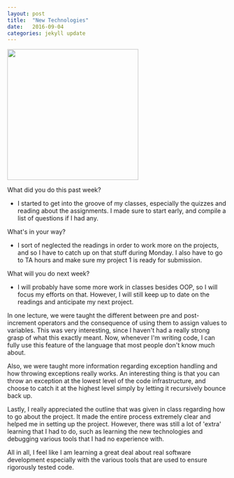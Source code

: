```yaml
---
layout: post
title:  "New Technologies"
date:   2016-09-04
categories: jekyll update
---
```


<img src="/assets/profpic.JPG" width="300">

What did you do this past week?

- I started to get into the groove of my classes, especially the quizzes and reading about the assignments. I made sure to start early, and compile a list of questions if I had any.

What's in your way?

- I sort of neglected the readings in order to work more on the projects, and so I have to catch up on that stuff during Monday. I also have to go to TA hours and make sure my project 1 is ready for submission.

What will you do next week?

- I will probably have some more work in classes besides OOP, so I will focus my efforts on that. However, I will still keep up to date on the readings and anticipate my next project.


In one lecture, we were taught the different between pre and post-increment operators and the consequence of using them to assign values to variables. This was very interesting, since I haven't had a really strong grasp of what this exactly meant. Now, whenever I'm writing code, I can fully use this feature of the language that most people don't know much about.

Also, we were taught more information regarding exception handling and how throwing exceptions really works. An interesting thing is that you can throw an exception at the lowest level of the code infrastructure, and choose to catch it at the highest level simply by letting it recursively bounce back up.

Lastly, I really appreciated the outline that was given in class regarding how to go about the project. It made the entire process extremely clear and helped me in setting up the project. However, there was still a lot of 'extra' learning that I had to do, such as learning the new technologies and debugging various tools that I had no experience with.

All in all, I feel like I am learning a great deal about real software development especially with the various tools that are used to ensure rigorously tested code. 

